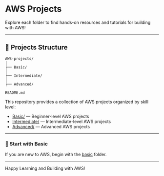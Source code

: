 # AWS Projects

Explore each folder to find hands-on resources and tutorials for building with AWS!

---

## 📂 Projects Structure

```
AWS-projects/
│
├── Basic/
│
├── Intermediate/
│
├── Advanced/

README.md
```

This repository provides a collection of AWS projects organized by skill level:

- [Basic/](./basic) — Beginner-level AWS projects
- [Intermediate/](./intermediate) — Intermediate-level AWS projects
- [Advanced/](./advanced) — Advanced AWS projects

---

### 🚦 Start with Basic

If you are new to AWS, begin with the [basic](./basic) folder.

---

Happy Learning and Building with AWS!
